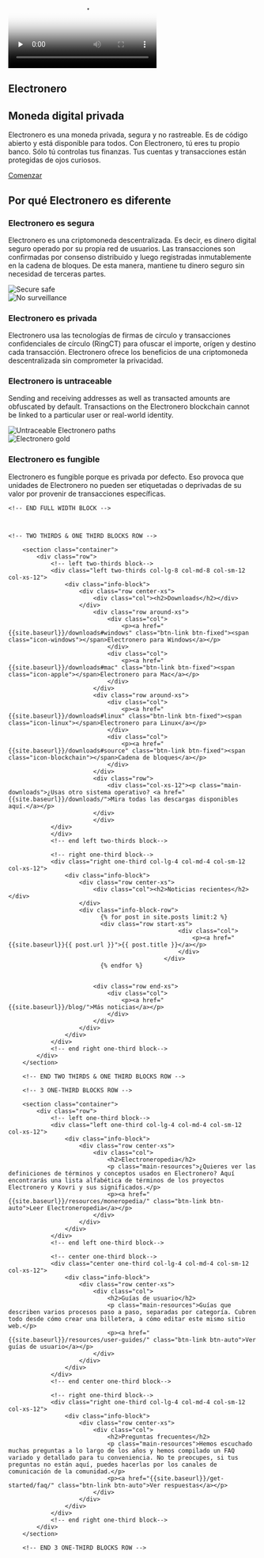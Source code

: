 <div class="site-wrap">
        <section class="container full col-xs-12">
            <div class="info-block info-block-main">
                <div class="row middle-xs">
                    <div class="col-lg-7 col-md-7 col-xs-12 main-video">
                        <div class="monero-video">
                            <!--iframe width="560" height="315" src="https://www.youtube.com/embed/TZi9xx6aiuY" frameborder="0" allowfullscreen></iframe-->
                            <video controls poster="/img/monero-community.png" onclick="this.paused ? this.play() : this.pause();" preload="none">
                                <source src="/media/Electronero_Promo.m4v">
                            </video>
                        </div>
                    </div>
                    <div class="col-lg-5 col-md-5 col-xs-12">
                        <div class="main-info">
                            <h1 id="main-h1">Electronero</h1>
                            <h2 id="main-h2">Moneda digital privada</h2>
                            <p id="main-text">Electronero es una moneda privada, segura y no rastreable. Es de código abierto y está disponible para todos. Con Electronero, tú eres tu propio banco. Sólo tú controlas tus finanzas. Tus cuentas y transacciones están protegidas de ojos curiosos.</p>
                            <p><a href="{{site.baseurl}}/get-started/using/" class="btn-link btn-auto btn-primary">Comenzar</a></p>
                        </div>
                    </div>
                </div>
            </div>
          </section>
    <!-- FULL WIDTH BLOCK -->
        <section class="container about-main full col-xs-12">
                <div class="info-block">
                    <div class="row center-xs">
                        <div class="col"><h2>Por qué Electronero es diferente</h2></div>
                    </div>
                    <div class="row middle-xs info-block-row private">
                        <div class="col-lg-6 col-md-6 col-sm-8 col-xs-12  why-text">
                            <h3>Electronero es segura</h3>
                                <p>Electronero es una criptomoneda descentralizada. Es decir, es dinero digital seguro operado por su propia red de usuarios. Las transacciones son confirmadas por consenso distribuido y luego registradas inmutablemente en la cadena de bloques. De esta manera, mantiene tu dinero seguro sin necesidad de terceras partes.</p>
                        </div>
                        <div class="col-lg-6 col-md-6 col-sm-4 col-xs-12 last-sm first-xs center-xs">
                            <img src="/img/secure-monero.png" alt="Secure safe" class="main-icon">
                        </div>
                    </div>
                    <div class="row middle-xs info-block-row">
                        <div class="col-lg-6 col-md-6 col-sm-4 col-xs-12 center-xs">
                            <img src="/img/private-monero.png" alt="No surveillance" class="main-icon">
                        </div>
                        <div class="col-lg-6 col-md-6 col-sm-8 col-xs-12 why-text">
                            <h3>Electronero es privada</h3>
                            <p>Electronero usa las tecnologías de firmas de círculo y transacciones confidenciales de círculo (RingCT) para ofuscar el importe, orígen y destino cada transacción. Electronero ofrece los beneficios de una criptomoneda descentralizada sin comprometer la privacidad.</p>
                        </div>
                    </div>
                    <div class="row middle-xs info-block-row">
                        <div class="col-lg-6 col-md-6 col-sm-8 col-xs-12 why-text">
                            <h3>Electronero is untraceable</h3>
                            <p>Sending and receiving addresses as well as transacted amounts are obfuscated by default. Transactions on the Electronero blockchain cannot be linked to a particular user or real-world identity.</p>
                        </div>
                        <div class="col-lg-6 col-md-6 col-sm-4 col-xs-12 last-sm first-xs center-xs">
                            <img src="/img/untraceable-monero.png" alt="Untraceable Electronero paths" class="main-icon">
                        </div>
                    </div>
                    <div class="row middle-xs info-block-row">
                        <div class="col-lg-6 col-md-6 col-sm-4 col-xs-12 center-xs">
                            <img src="/img/fungible-monero.png" alt="Electronero gold" class="main-icon">
                        </div>
                        <div class="col-lg-6 col-md-6 col-sm-8 col-xs-12 why-text">
                            <h3>Electronero es fungible</h3>
                            <p> Electronero es fungible porque es privada por defecto. Eso provoca que unidades de Electronero no pueden ser etiquetadas o deprivadas de su valor por provenir de transacciones específicas.</p>
                        </div>
                    </div>
                </div>
        </section>
        
    <!-- END FULL WIDTH BLOCK -->
        
        
        
    <!-- TWO THIRDS & ONE THIRD BLOCKS ROW -->
        
        <section class="container">
            <div class="row">
                <!-- left two-thirds block-->
                <div class="left two-thirds col-lg-8 col-md-8 col-sm-12 col-xs-12">
                    <div class="info-block">
                        <div class="row center-xs">
                            <div class="col"><h2>Downloads</h2></div>
                        </div>
                            <div class="row around-xs">
                                <div class="col">
                                    <p><a href="{{site.baseurl}}/downloads#windows" class="btn-link btn-fixed"><span class="icon-windows"></span>Electronero para Windows</a></p>
                                </div>
                                <div class="col">
                                    <p><a href="{{site.baseurl}}/downloads#mac" class="btn-link btn-fixed"><span class="icon-apple"></span>Electronero para Mac</a></p>
                                </div>
                            </div>
                            <div class="row around-xs">
                                <div class="col">
                                    <p><a href="{{site.baseurl}}/downloads#linux" class="btn-link btn-fixed"><span class="icon-linux"></span>Electronero para Linux</a></p>
                                </div>
                                <div class="col">
                                    <p><a href="{{site.baseurl}}/downloads#source" class="btn-link btn-fixed"><span class="icon-blockchain"></span>Cadena de bloques</a></p>
                                </div>
                            </div>
                            <div class="row">
                                <div class="col-xs-12"><p class="main-downloads">¿Usas otro sistema operativo? <a href="{{site.baseurl}}/downloads/">Mira todas las descargas disponibles aquí.</a></p>
                            </div>
                            </div>
                </div>
                </div>
                <!-- end left two-thirds block-->
                
                <!-- right one-third block-->
                <div class="right one-third col-lg-4 col-md-4 col-sm-12 col-xs-12">
                    <div class="info-block">
                        <div class="row center-xs">
                            <div class="col"><h2>Noticias recientes</h2></div>
                        </div>
                        <div class="info-block-row">
                              {% for post in site.posts limit:2 %}
                              <div class="row start-xs">
                                                    <div class="col">
                                                        <p><a href="{{site.baseurl}}{{ post.url }}">{{ post.title }}</a></p>
                                                    </div>
                                                </div>
                              {% endfor %}
                       
 
                            <div class="row end-xs">
                                <div class="col">
                                    <p><a href="{{site.baseurl}}/blog/">Más noticias</a></p>
                                </div>
                            </div>
                        </div>
                    </div>
                </div>
                <!-- end right one-third block-->
            </div>
        </section>
        
        <!-- END TWO THIRDS & ONE THIRD BLOCKS ROW -->
        
        <!-- 3 ONE-THIRD BLOCKS ROW -->
        
        <section class="container">
            <div class="row">
                <!-- left one-third block-->
                <div class="left one-third col-lg-4 col-md-4 col-sm-12 col-xs-12">
                    <div class="info-block">
                        <div class="row center-xs">
                            <div class="col">
                                <h2>Electroneropedia</h2>
                                <p class="main-resources">¿Quieres ver las definiciones de términos y conceptos usados en Electronero? Aquí encontrarás una lista alfabética de términos de los proyectos Electronero y Kovri y sus significados.</p>
                                <p><a href="{{site.baseurl}}/resources/moneropedia/" class="btn-link btn-auto">Leer Electroneropedia</a></p>
                            </div>
                        </div>
                    </div>
                </div>
                <!-- end left one-third block-->
                
                <!-- center one-third block-->
                <div class="center one-third col-lg-4 col-md-4 col-sm-12 col-xs-12">
                    <div class="info-block">
                        <div class="row center-xs">
                            <div class="col">
                                <h2>Guías de usuario</h2>
                                <p class="main-resources">Guías que describen varios procesos paso a paso, separadas por categoría. Cubren todo desde cómo crear una billetera, a cómo editar este mismo sitio web.</p>
                                <p><a href="{{site.baseurl}}/resources/user-guides/" class="btn-link btn-auto">Ver guías de usuario</a></p>
                            </div>
                        </div>
                    </div>
                </div>
                <!-- end center one-third block-->
                
                <!-- right one-third block-->
                <div class="right one-third col-lg-4 col-md-4 col-sm-12 col-xs-12">
                    <div class="info-block">
                        <div class="row center-xs">
                            <div class="col">
                                <h2>Preguntas frecuentes</h2>
                                <p class="main-resources">Hemos escuchado muchas preguntas a lo largo de los años y hemos compilado un FAQ variado y detallado para tu conveniencia. No te preocupes, si tus preguntas no están aquí, puedes hacerlas por los canales de comunicación de la comunidad.</p>
                                <p><a href="{{site.baseurl}}/get-started/faq/" class="btn-link btn-auto">Ver respuestas</a></p>
                            </div>
                        </div>         
                    </div>
                </div>
                <!-- end right one-third block-->
            </div>
        </section>
        
        <!-- END 3 ONE-THIRD BLOCKS ROW -->
</div>
